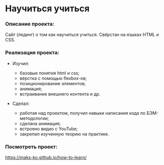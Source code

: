 # Научиться учиться
### Описание проекта:
Сайт (лединг) о том как научиться учиться. Свёрстан на языках HTML и CSS.
### Реализация проекта:
+ Изучил:
    + базовые понятия html и css;
    + вёрстка с помощью flexbox-ов;
    + позиционирование элементов;
    + анимация;
    + встраивание внешнего контента и др.

+ Сделал:
    + работая над проектом, получил навыки написания кода по БЭМ-методологии;
    + сделана анимация;
    + встроено видио с YouTube;
    + закрепил изученную теорию на практике.

### Посмотреть проект:
https://maks-ko.github.io/how-to-learn/